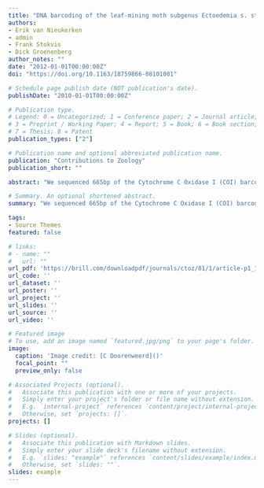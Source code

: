 ```yaml
---
title: "DNA barcoding of the leaf-mining moth subgenus Ectoedemia s. str. (Lepidoptera: Nepticulidae) with COI and EF1-alpha: two are better than one in recognising cryptic species"
authors:
- Erik van Nieukerken
- admin
- Frank Stokvis
- Dick Groenenberg
author_notes: ""
date: "2012-01-01T00:00:00Z"
doi: "https://doi.org/10.1163/18759866-08101001"

# Schedule page publish date (NOT publication's date).
publishDate: "2010-01-01T00:00:00Z"

# Publication type.
# Legend: 0 = Uncategorized; 1 = Conference paper; 2 = Journal article;
# 3 = Preprint / Working Paper; 4 = Report; 5 = Book; 6 = Book section;
# 7 = Thesis; 8 = Patent
publication_types: ["2"]

# Publication name and optional abbreviated publication name.
publication: "Contributions to Zoology"
publication_short: ""

abstract: "We sequenced 665bp of the Cytochrome C Oxidase I (COI) barcoding marker for 257 specimens and 482bp of Elongation Factor 1-α (EF1-α) for 237 specimens belonging to the leaf- mining subgenus Ectoedemia (Ectoedemia) in the basal Lepidopteran family Nepticulidae. The dataset includes 45 out of 48 West Palearctic Ectoedemia s. str. species and several species from Africa, North America and Asia. Both COI and EF1-α proved reliable as an alternative to conventional species identification for the majority of species and the combination of both markers can aid in species validation. A clear barcode gap is not present, and in some species large K2P intraspecific pairwise differences are found, up to 6.85% in COI and 2.9% in EF1-α. In the Ectoedemia rubivora species complex, the species E. rubivora, E. arcuatella and E. atricollis share COI barcodes and could only be distinguished by EF1-α. Diagnostic base positions, usually third codon positions, are in this and other cases a useful addition to species delimitation, in addition to distance methods. Ectoedemia albifasciella COI barcodes fall into two distinct clusters not related to other characters, whereas these clusters are absent in EF1-α, possibly caused by mtDNA anomalies or hybridisation. In the Ectoedemia subbimaculella complex, both sequences fail to unequivocally distinguish the species E. heringi, E. liechtensteini, E. phyllotomella and one population of E. subbimaculella. DNA barcodes confirm that North American Ectoedemia argyropeza are derived from a European introduction. We strongly advocate the use of a nuclear marker in addition to the universal COI barcode marker for better identifying species, including cryptic ones."

# Summary. An optional shortened abstract.
summary: "We sequenced 665bp of the Cytochrome C Oxidase I (COI) barcoding marker for 257 specimens and 482bp of Elongation Factor 1-α (EF1-α) for 237 specimens belonging to the leaf- mining subgenus Ectoedemia (Ectoedemia) in the basal Lepidopteran family Nepticulidae."

tags:
- Source Themes
featured: false

# links:
# - name: ""
#   url: ""
url_pdf: 'https://brill.com/downloadpdf/journals/ctoz/81/1/article-p1_1.xml'
url_code: ''
url_dataset: ''
url_poster: ''
url_project: ''
url_slides: ''
url_source: ''
url_video: ''

# Featured image
# To use, add an image named `featured.jpg/png` to your page's folder. 
image:
  caption: 'Image credit: [C Doorenweerd]()'
  focal_point: ""
  preview_only: false

# Associated Projects (optional).
#   Associate this publication with one or more of your projects.
#   Simply enter your project's folder or file name without extension.
#   E.g. `internal-project` references `content/project/internal-project/index.md`.
#   Otherwise, set `projects: []`.
projects: []

# Slides (optional).
#   Associate this publication with Markdown slides.
#   Simply enter your slide deck's filename without extension.
#   E.g. `slides: "example"` references `content/slides/example/index.md`.
#   Otherwise, set `slides: ""`.
slides: example
---
```


